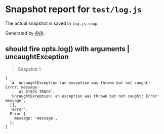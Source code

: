 # Snapshot report for `test/log.js`

The actual snapshot is saved in `log.js.snap`.

Generated by [AVA](https://avajs.dev).

## should fire opts.log() with arguments | uncaughtException

> Snapshot 1

    [
      `✘  uncaughtException (an exception was thrown but not caught)  Error: message␊
          at STACK TRACE`,
      'UncaughtException: an exception was thrown but not caught: Error: message',
      [],
      'error',
      Error {
        message: 'message',
      },
    ]
